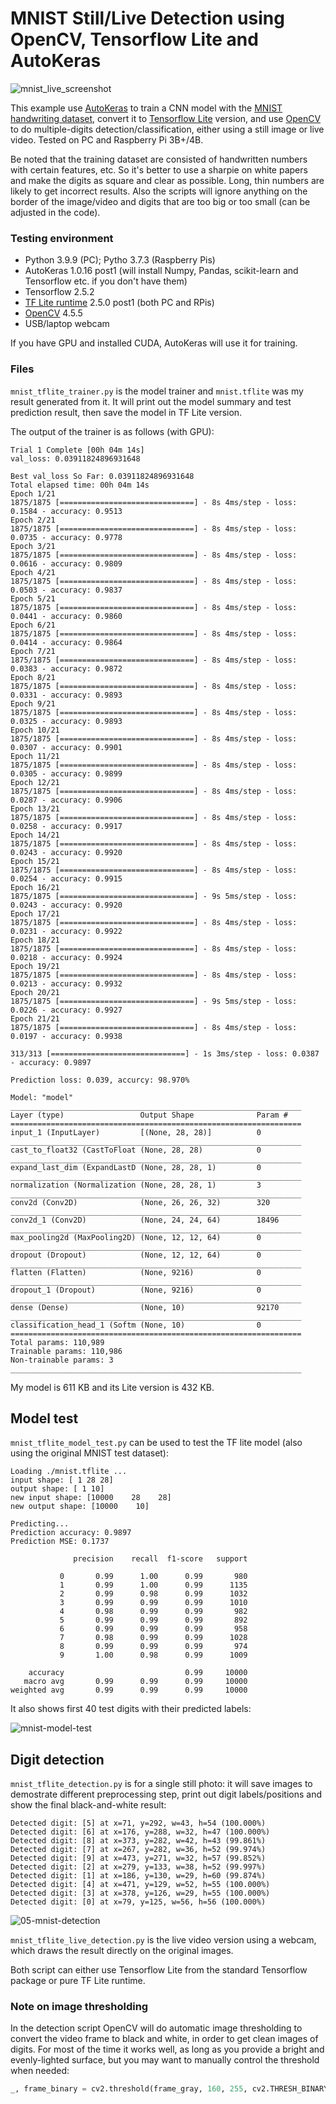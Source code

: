 # MNIST Still/Live Detection using OpenCV, Tensorflow Lite and AutoKeras

![mnist_live_screenshot](https://user-images.githubusercontent.com/44191076/149617350-2b805e9f-4204-4108-a3bf-6e5c6b2eaaee.png)

This example use [AutoKeras](https://autokeras.com/) to train a CNN model with the [MNIST handwriting dataset](https://www.tensorflow.org/datasets/catalog/mnist), convert it to [Tensorflow Lite](https://www.tensorflow.org/lite) version, and use [OpenCV](https://opencv.org/) to do multiple-digits detection/classification, either using a still image or live video. Tested on PC and Raspberry Pi 3B+/4B.

Be noted that the training dataset are consisted of handwritten numbers with certain features, etc. So it's better to use a sharpie on white papers and make the digits as square and clear as possible. Long, thin numbers are likely to get incorrect results. Also the scripts will ignore anything on the border of the image/video and digits that are too big or too small (can be adjusted in the code).

### Testing environment

* Python 3.9.9 (PC); Pytho 3.7.3 (Raspberry Pis)
* AutoKeras 1.0.16 post1 (will install Numpy, Pandas, scikit-learn and Tensorflow etc. if you don't have them)
* Tensorflow 2.5.2
* [TF Lite runtime](https://github.com/google-coral/pycoral/releases/) 2.5.0 post1 (both PC and RPis)
* [OpenCV](https://pypi.org/project/opencv-python/) 4.5.5
* USB/laptop webcam

If you have GPU and installed CUDA, AutoKeras will use it for training.

### Files

```mnist_tflite_trainer.py``` is the model trainer and ```mnist.tflite``` was my result generated from it. It will print out the model summary and test prediction result, then save the model in TF Lite version.

The output of the trainer is as follows (with GPU):

```
Trial 1 Complete [00h 04m 14s]
val_loss: 0.03911824896931648

Best val_loss So Far: 0.03911824896931648
Total elapsed time: 00h 04m 14s
Epoch 1/21
1875/1875 [==============================] - 8s 4ms/step - loss: 0.1584 - accuracy: 0.9513
Epoch 2/21
1875/1875 [==============================] - 8s 4ms/step - loss: 0.0735 - accuracy: 0.9778
Epoch 3/21
1875/1875 [==============================] - 8s 4ms/step - loss: 0.0616 - accuracy: 0.9809
Epoch 4/21
1875/1875 [==============================] - 8s 4ms/step - loss: 0.0503 - accuracy: 0.9837
Epoch 5/21
1875/1875 [==============================] - 8s 4ms/step - loss: 0.0441 - accuracy: 0.9860
Epoch 6/21
1875/1875 [==============================] - 8s 4ms/step - loss: 0.0414 - accuracy: 0.9864
Epoch 7/21
1875/1875 [==============================] - 8s 4ms/step - loss: 0.0383 - accuracy: 0.9872
Epoch 8/21
1875/1875 [==============================] - 8s 4ms/step - loss: 0.0331 - accuracy: 0.9893
Epoch 9/21
1875/1875 [==============================] - 8s 4ms/step - loss: 0.0325 - accuracy: 0.9893
Epoch 10/21
1875/1875 [==============================] - 8s 4ms/step - loss: 0.0307 - accuracy: 0.9901 
Epoch 11/21
1875/1875 [==============================] - 8s 4ms/step - loss: 0.0305 - accuracy: 0.9899
Epoch 12/21
1875/1875 [==============================] - 8s 4ms/step - loss: 0.0287 - accuracy: 0.9906
Epoch 13/21
1875/1875 [==============================] - 8s 4ms/step - loss: 0.0258 - accuracy: 0.9917
Epoch 14/21
1875/1875 [==============================] - 8s 4ms/step - loss: 0.0243 - accuracy: 0.9920
Epoch 15/21
1875/1875 [==============================] - 8s 4ms/step - loss: 0.0254 - accuracy: 0.9915
Epoch 16/21
1875/1875 [==============================] - 9s 5ms/step - loss: 0.0243 - accuracy: 0.9920 
Epoch 17/21
1875/1875 [==============================] - 8s 4ms/step - loss: 0.0231 - accuracy: 0.9922 
Epoch 18/21
1875/1875 [==============================] - 8s 4ms/step - loss: 0.0218 - accuracy: 0.9924 
Epoch 19/21
1875/1875 [==============================] - 8s 4ms/step - loss: 0.0213 - accuracy: 0.9932
Epoch 20/21
1875/1875 [==============================] - 9s 5ms/step - loss: 0.0226 - accuracy: 0.9927 
Epoch 21/21
1875/1875 [==============================] - 8s 4ms/step - loss: 0.0197 - accuracy: 0.9938

313/313 [==============================] - 1s 3ms/step - loss: 0.0387 - accuracy: 0.9897

Prediction loss: 0.039, accurcy: 98.970%

Model: "model"
_________________________________________________________________
Layer (type)                 Output Shape              Param #   
=================================================================
input_1 (InputLayer)         [(None, 28, 28)]          0         
_________________________________________________________________
cast_to_float32 (CastToFloat (None, 28, 28)            0         
_________________________________________________________________
expand_last_dim (ExpandLastD (None, 28, 28, 1)         0         
_________________________________________________________________
normalization (Normalization (None, 28, 28, 1)         3         
_________________________________________________________________
conv2d (Conv2D)              (None, 26, 26, 32)        320       
_________________________________________________________________
conv2d_1 (Conv2D)            (None, 24, 24, 64)        18496     
_________________________________________________________________
max_pooling2d (MaxPooling2D) (None, 12, 12, 64)        0         
_________________________________________________________________
dropout (Dropout)            (None, 12, 12, 64)        0         
_________________________________________________________________
flatten (Flatten)            (None, 9216)              0         
_________________________________________________________________
dropout_1 (Dropout)          (None, 9216)              0         
_________________________________________________________________
dense (Dense)                (None, 10)                92170     
_________________________________________________________________
classification_head_1 (Softm (None, 10)                0         
=================================================================
Total params: 110,989
Trainable params: 110,986
Non-trainable params: 3
_________________________________________________________________
```

My model is 611 KB and its Lite version is 432 KB.

## Model test

```mnist_tflite_model_test.py``` can be used to test the TF lite model (also using the original MNIST test dataset):

```
Loading ./mnist.tflite ...
input shape: [ 1 28 28]
output shape: [ 1 10]
new input shape: [10000    28    28]
new output shape: [10000    10]

Predicting...
Prediction accuracy: 0.9897
Prediction MSE: 0.1737

              precision    recall  f1-score   support

           0       0.99      1.00      0.99       980
           1       0.99      1.00      0.99      1135
           2       0.99      0.98      0.99      1032
           3       0.99      0.99      0.99      1010
           4       0.98      0.99      0.99       982
           5       0.99      0.99      0.99       892
           6       0.99      0.99      0.99       958
           7       0.98      0.99      0.99      1028
           8       0.99      0.99      0.99       974
           9       1.00      0.98      0.99      1009

    accuracy                           0.99     10000
   macro avg       0.99      0.99      0.99     10000
weighted avg       0.99      0.99      0.99     10000
```

It also shows first 40 test digits with their predicted labels:

![mnist-model-test](https://user-images.githubusercontent.com/44191076/149889067-6f124477-0d80-4b80-972b-136e49f10ab9.jpg)

## Digit detection

```mnist_tflite_detection.py``` is for a single still photo: it will save images to demostrate different preprocessing step, print out digit labels/positions and show the final black-and-white result:

```
Detected digit: [5] at x=71, y=292, w=43, h=54 (100.000%)
Detected digit: [6] at x=176, y=288, w=32, h=47 (100.000%)
Detected digit: [8] at x=373, y=282, w=42, h=43 (99.861%)
Detected digit: [7] at x=267, y=282, w=36, h=52 (99.974%)
Detected digit: [9] at x=473, y=271, w=32, h=57 (99.852%)
Detected digit: [2] at x=279, y=133, w=38, h=52 (99.997%)
Detected digit: [1] at x=186, y=130, w=29, h=60 (99.874%)
Detected digit: [4] at x=471, y=129, w=52, h=55 (100.000%)
Detected digit: [3] at x=378, y=126, w=29, h=55 (100.000%)
Detected digit: [0] at x=79, y=125, w=56, h=56 (100.000%)
```

![05-mnist-detection](https://user-images.githubusercontent.com/44191076/149882061-d969a6cd-912d-46d9-bf13-62c61b385509.jpg)

```mnist_tflite_live_detection.py``` is the live video version using a webcam, which draws the result directly on the original images.

Both script can either use Tensorflow Lite from the standard Tensorflow package or pure TF Lite runtime.

### Note on image thresholding

In the detection script OpenCV will do automatic image thresholding to convert the video frame to black and white, in order to get clean images of digits. For most of the time it works well, as long as you provide a bright and evenly-lighted surface, but you may want to manually control the threshold when needed:

```python
_, frame_binary = cv2.threshold(frame_gray, 160, 255, cv2.THRESH_BINARY_INV)
```
